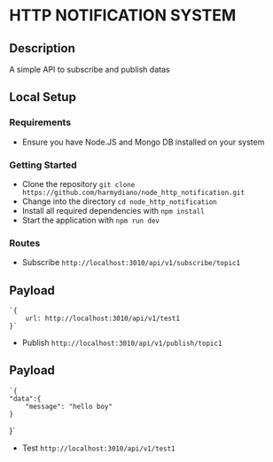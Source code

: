 # HTTP NOTIFICATION SYSTEM

## Description
A simple API to subscribe and publish datas

## Local Setup

### Requirements

- Ensure you have Node.JS and Mongo DB installed on your system

### Getting Started
- Clone the repository `git clone  https://github.com/harmydiano/node_http_notification.git `
- Change into the directory `cd node_http_notification`
- Install all required dependencies with `npm install`
- Start the application with `npm run dev`

### Routes
- Subscribe `http://localhost:3010/api/v1/subscribe/topic1`

## Payload
    `{
        url: http://localhost:3010/api/v1/test1
    }`
-  Publish `http://localhost:3010/api/v1/publish/topic1`

## Payload
    `{
    "data":{
        "message": "hello boy"
    }
}`

- Test `http://localhost:3010/api/v1/test1`
